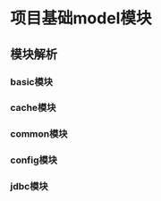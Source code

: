 项目基础model模块
===================
## 模块解析
### basic模块
### cache模块
### common模块
### config模块
### jdbc模块
